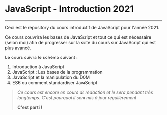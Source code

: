 # JavaScript - Introduction 2021

---

Ceci est le repository du cours introductif de JavaScript pour l'année 2021.

Ce cours couvrira les bases de JavaScript et tout ce qui est nécessaire (selon moi) afin de progresser sur la suite du cours sur JavaScript qui est plus avancé.

Le cours suivra le schéma suivant :

1. Introduction à JavaScript
2. JavaScript : Les bases de la programmation
3. JavaScript et la manipulation du DOM
4. ES6 ou comment standardiser JavaScript

>_Ce cours est encore en cours de rédaction et le sera pendant très longtemps. C'est pourquoi il sera mis à jour régulièrement_
>
> **C'est parti !**
